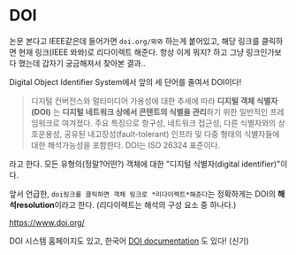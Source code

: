 # DOI

논문 본다고 IEEE같은데 들어가면 ```doi.org/뫄뫄``` 하는게 붙어있고, 해당 링크를 클릭하면 현재 링크(IEEE 뫄뫄)로 리다이렉트 해준다.
항상 이게 뭐지? 하고 그냥 링크인가보다 했는데 갑자기 궁금해져서 찾아본 결과..


Digital Object Identifier System에서 앞의 세 단어를 줄여서 DOI이다! 

> 디지털 컨버전스와 멀티미디어 가용성에 대한 추세에 따라 **디지털 객체 식별자(DOI)** 는 **디지털 네트워크 상에서 콘텐트의 식별을 관리**하기 위한 일반적인 프레임워크로 여겨졌다. 주요 특징으로 항구성, 네트워크 접근성, 다른 식별자와의 상호운용성, 공유된 내고장성(fault-tolerant) 인프라 및 다중 형태의 식별자들에 대한 해석가능성을 포함한다. DOI는 ISO 26324 표준이다.

라고 한다. 모든 유형의(정말?어떤?) 객체에 대한 "디지털 식별자(digital identifier)"이다.

앞서 언급한, ```doi링크를 클릭하면 객체 링크로 *리다이렉트*해준다```는 정확하게는 DOI의 **해석resolution**이라고 한다.
(리다이렉트는 해석의 구성 요소 중 하나다.)


https://www.doi.org/

DOI 시스템 홈페이지도 있고, 
한국어 [DOI documentation](https://www.doi.org/doi_handbook/translations/korean/doi_handbook/TOC.html) 도 있다! (신기)
